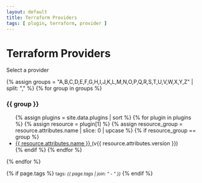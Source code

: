 ```yaml
---
layout: default
title: Terraform Providers
tags: [ plugin, terraform, provider ]
---
```

# Terraform Providers

<p>Select a provider</p>

{% assign groups = "A,B,C,D,E,F,G,H,I,J,K,L,M,N,O,P,Q,R,S,T,U,V,W,X,Y,Z" | split: "," %}
{% for group in groups %}
<h3>{{ group }}</h3>
<ul>
{% assign plugins = site.data.plugins | sort %}
{% for plugin in plugins %}
{% assign resource = plugin[1] %}
{% assign resource_group = resource.attributes.name | slice: 0 | upcase %}
{% if resource_group == group %}
  <li>
    <a href="/{{ resource.attributes.name }}/{{ resource.attributes.name }}.html">
      {{ resource.attributes.name }} 
    </a> (v{{ resource.attributes.version }})
  </li>
{% endif %}
{% endfor %}
</ul>
{% endfor %}

{% if page.tags %}
  <small>tags: <em>{{ page.tags | join: "</em> - <em>" }}</em></small>
{% endif %}
